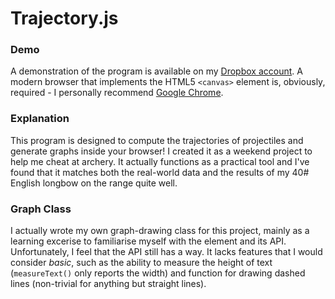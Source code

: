 Trajectory.js
=============

### Demo
A demonstration of the program is available on my [Dropbox account](http://dl.dropbox.com/u/42030209/rough/arrow/demo.html). A modern browser that implements the HTML5 `<canvas>` element is, obviously, required - I personally recommend [Google Chrome](https://www.google.com/chrome). 

### Explanation
This program is designed to compute the trajectories of projectiles and generate graphs inside your browser! I created it as a weekend project to help me cheat at archery. It actually functions as a practical tool and I've found that it matches both the real-world data and the results of my 40# English longbow on the range quite well. 

### Graph Class
I actually wrote my own graph-drawing class for this project, mainly as a learning excerise to familiarise myself with the <canvas> element and its API. Unfortunately, I feel that the API still has a way. It lacks features that I would consider *basic*, such as the ability to measure the height of text (`measureText()` only reports the width) and function for drawing dashed lines (non-trivial for anything but straight lines).